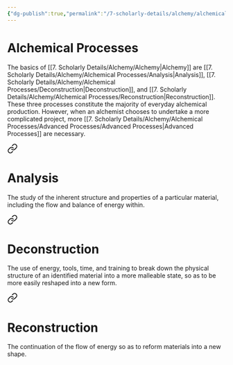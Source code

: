 ```yaml
---
{"dg-publish":true,"permalink":"/7-scholarly-details/alchemy/alchemical-processes/alchemical-processes/","noteIcon":""}
---
```


# Alchemical Processes

The basics of [[7. Scholarly Details/Alchemy/Alchemy\|Alchemy]] are [[7. Scholarly Details/Alchemy/Alchemical Processes/Analysis\|Analysis]], [[7. Scholarly Details/Alchemy/Alchemical Processes/Deconstruction\|Deconstruction]], and [[7. Scholarly Details/Alchemy/Alchemical Processes/Reconstruction\|Reconstruction]]. These three processes constitute the majority of everyday alchemical production. However, when an alchemist chooses to undertake a more complicated project, more [[7. Scholarly Details/Alchemy/Alchemical Processes/Advanced Processes/Advanced Processes\|Advanced Processes]] are necessary. 


<div class="transclusion internal-embed is-loaded"><a class="markdown-embed-link" href="/7-scholarly-details/alchemy/alchemical-processes/analysis/" aria-label="Open link"><svg xmlns="http://www.w3.org/2000/svg" width="24" height="24" viewBox="0 0 24 24" fill="none" stroke="currentColor" stroke-width="2" stroke-linecap="round" stroke-linejoin="round" class="svg-icon lucide-link"><path d="M10 13a5 5 0 0 0 7.54.54l3-3a5 5 0 0 0-7.07-7.07l-1.72 1.71"></path><path d="M14 11a5 5 0 0 0-7.54-.54l-3 3a5 5 0 0 0 7.07 7.07l1.71-1.71"></path></svg></a><div class="markdown-embed">




# Analysis

The study of the inherent structure and properties of a particular material, including the flow and balance of energy within.

</div></div>



<div class="transclusion internal-embed is-loaded"><a class="markdown-embed-link" href="/7-scholarly-details/alchemy/alchemical-processes/deconstruction/" aria-label="Open link"><svg xmlns="http://www.w3.org/2000/svg" width="24" height="24" viewBox="0 0 24 24" fill="none" stroke="currentColor" stroke-width="2" stroke-linecap="round" stroke-linejoin="round" class="svg-icon lucide-link"><path d="M10 13a5 5 0 0 0 7.54.54l3-3a5 5 0 0 0-7.07-7.07l-1.72 1.71"></path><path d="M14 11a5 5 0 0 0-7.54-.54l-3 3a5 5 0 0 0 7.07 7.07l1.71-1.71"></path></svg></a><div class="markdown-embed">




# Deconstruction

The use of energy, tools, time, and training to break down the physical structure of an identified material into a more malleable state, so as to be more easily reshaped into a new form.

</div></div>



<div class="transclusion internal-embed is-loaded"><a class="markdown-embed-link" href="/7-scholarly-details/alchemy/alchemical-processes/reconstruction/" aria-label="Open link"><svg xmlns="http://www.w3.org/2000/svg" width="24" height="24" viewBox="0 0 24 24" fill="none" stroke="currentColor" stroke-width="2" stroke-linecap="round" stroke-linejoin="round" class="svg-icon lucide-link"><path d="M10 13a5 5 0 0 0 7.54.54l3-3a5 5 0 0 0-7.07-7.07l-1.72 1.71"></path><path d="M14 11a5 5 0 0 0-7.54-.54l-3 3a5 5 0 0 0 7.07 7.07l1.71-1.71"></path></svg></a><div class="markdown-embed">




# Reconstruction

The continuation of the flow of energy so as to reform materials into a new shape.

</div></div>


